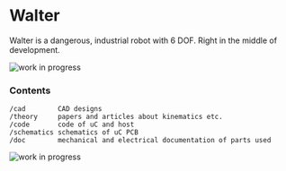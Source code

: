 # Walter
Walter is a dangerous, industrial robot with 6 DOF. Right in the middle of development.

![work in progress](https://github.com/jochenalt/Walter/blob/master/docs/videos/logo-animated.gif)


### Contents
    /cad 	    CAD designs
    /theory     papers and articles about kinematics etc.
    /code       code of uC and host 
    /schematics schematics of uC PCB
    /doc		mechanical and electrical documentation of parts used
    
![work in progress](https://github.com/jochenalt/Walter/blob/master/docs/images/WP_20161104_17_04_51_Pro.jpg)
